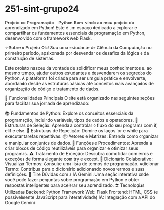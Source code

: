 # 251-sint-grupo24

Projeto de Programação - Python 
Bem-vindo ao meu projeto de aprendizado em Python! Este é um espaço dedicado a explorar e compartilhar os fundamentos essenciais da programação em Python, desenvolvido com o framework web Flask.

✨Sobre o Projeto
Olá! Sou uma estudante de Ciência da Computação no primeiro período, apaixonada por desvendar os desafios da lógica e da construção de sistemas.

Este projeto nasceu da vontade de solidificar meus conhecimentos e, ao mesmo tempo, ajudar outros estudantes a desvendarem os segredos do Python. A plataforma foi criada para ser um guia prático e envolvente, abordando desde as estruturas básicas até conceitos mais avançados de organização de código e tratamento de dados.

🚀 Funcionalidades Principais
O site está organizado nas seguintes seções para facilitar sua jornada de aprendizado:

📚 Fundamentos de Python: Explore os conceitos essenciais da programação, incluindo variáveis, tipos de dados e operadores.
🧠 Estruturas de Seleção: Aprenda a controlar o fluxo do seu programa com if, elif e else.
🔄 Estruturas de Repetição: Domine os laços for e while para executar tarefas repetitivas.
📦 Vetores e Matrizes: Entenda como organizar e manipular conjuntos de dados.
🧩 Funções e Procedimentos: Aprenda a criar blocos de código reutilizáveis para organizar e otimizar seus programas.
⚠️ Tratamento de Exceção: Descubra como lidar com erros e exceções de forma elegante com try e except.
📖 Dicionário Colaborativo:
Visualizar Termos: Consulte uma lista de termos de programação.
Adicionar Termo: Contribua para o dicionário adicionando novos termos e suas definições.
🤖 Tire Dúvidas com a IA Gemini: Uma seção interativa onde você pode fazer perguntas sobre programação em Python e obter respostas inteligentes para acelerar seu aprendizado.
🛠️ Tecnologias Utilizadas
Backend: Python
Framework Web: Flask
Frontend: HTML, CSS (e possivelmente JavaScript para interatividade)
IA: Integração com a API do Google Gemini



